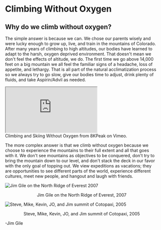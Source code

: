 # Climbing Without Oxygen

## Why do we climb without oxygen?

The simple answer is because we can. We chose our parents wisely and were lucky enough to grow up, live, and train in the mountains of Colorado. After many years of climbing to high altitudes, our bodies have learned to adapt to the harsh, oxygen deprived environment. That doesn't mean we don't feel the effects of altitude, we do. The first time we go above 14,000 feet on a big mountain we all feel the familiar signs of a headache, loss of appetite, and lethargy. That is all part of the natural acclimatization process so we always try to go slow, give our bodies time to adjust, drink plenty of fluids, and take Aspirin/Advil as needed.


<div class="responsive-iframe">
  <iframe src="https://player.vimeo.com/video/107776015" allowfullscreen></iframe>
</div>
Climbing and Skiing Without Oxygen from 8KPeak on Vimeo.

The more complex answer is that we climb without oxygen because we choose to experience the mountains to their full extent and all that goes with it. We don't see mountains as objectives to be conquered, don't try to bring the mountain down to our level, and don't stack the deck in our favor with the only goal of topping out. We view expeditions as vacations; they are opportunities to see different parts of the world, experience different cultures, meet new people, and hangout and laugh with friends.

![Jim Gile on the North Ridge of Everest 2007](/images/E067_IMG_0337_large.webp)
<p align="center">Jim Gile on the North Ridge of Everest, 2007</p>

![Steve, Mike, Kevin, JO, and Jim summit of Cotopaxi, 2005](/images/100_0789_large.webp)
<p align="center">Steve, Mike, Kevin, JO, and Jim summit of Cotopaxi, 2005</p>

-Jim Gile
